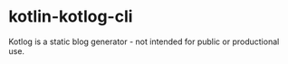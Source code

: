 # kotlin-kotlog-cli
Kotlog is a static blog generator - not intended for public or productional use.
